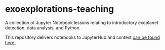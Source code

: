 # exoexplorations-teaching
A collection of Jupyter Notebook lessons relating to introductory exoplanet detection, data analysis, and Python.

This repository delivers notebooks to JupyterHub and context [can be found here.](https://centreoftheuniverse.org/transit-lab)
